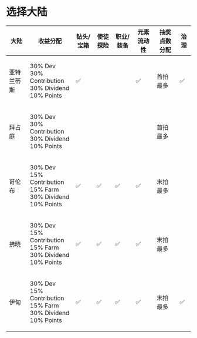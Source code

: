 # 选择大陆

| 大陆    | 收益分配                                                                         | 钻头/宝箱 | 使徒探险 | 职业/装备 | 元素流动性 | 抽奖点数分配 | 治理 |
| ----- | ---------------------------------------------------------------------------- | ----- | ---- | ----- | ----- | ------ | -- |
| 亚特兰蒂斯 | <p>30% Dev<br>30% Contribution<br>30% Dividend<br>10% Points</p>             | ✅     |      |       | ✅     | 首拍最多   | ✅  |
| 拜占庭   | <p>30% Dev<br>30% Contribution<br>30% Dividend<br>10% Points</p>             |       |      |       |       | 首拍最多   |    |
| 哥伦布   | <p>30% Dev<br>15% Contribution<br>15% Farm<br>30% Dividend<br>10% Points</p> | ✅     | ✅    | ✅     | ✅     | 末拍最多   |    |
| 拂晓    | <p>30% Dev<br>15% Contribution<br>15% Farm<br>30% Dividend<br>10% Points</p> | ✅     | ✅    | ✅     | ✅     | 末拍最多   |    |
| 伊甸    | <p>30% Dev<br>15% Contribution<br>15% Farm<br>30% Dividend<br>10% Points</p> | ✅     | ✅    | ✅     | ✅     | 末拍最多   | ✅  |
